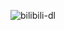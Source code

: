 ![bilibili-dl](https://github.com/jw-jackson/actiondemo/assets/52764058/dc93fb2b-c3d7-4c1c-91f8-cb619cd2dabf)
